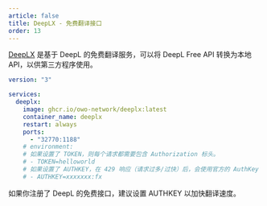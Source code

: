 ```yaml
---
article: false
title: DeepLX - 免费翻译接口
order: 13
---
```


[DeepLX](https://github.com/OwO-Network/DeepLX/) 是基于 DeepL 的免费翻译服务，可以将 DeepL Free API 转换为本地 API，以供第三方程序使用。

```yml
version: "3"

services:
  deeplx:
    image: ghcr.io/owo-network/deeplx:latest
    container_name: deeplx
    restart: always
    ports:
      - "32770:1188"
    # environment:
    # 如果设置了 TOKEN，则每个请求都需要包含 Authorization 标头。
    # - TOKEN=helloworld
    # 如果设置了 AUTHKEY，在 429 响应（请求过多/过快）后，会使用官方的 AuthKey 进行请求。如果同时使用多个 authKey，需要用逗号分隔。
    # - AUTHKEY=xxxxxxx:fx
```

如果你注册了 DeepL 的免费接口，建议设置 AUTHKEY 以加快翻译速度。
